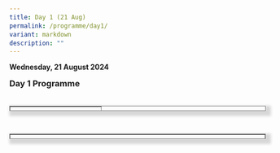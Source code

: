```yaml
---
title: Day 1 (21 Aug)
permalink: /programme/day1/
variant: markdown
description: ""
---
```

<p><strong>Wednesday, 21 August 2024</strong></p>
<h3 style="margin: 0; padding-top: 0;"><strong>Day 1 Programme</strong></h3>
<h3 style="margin: 0; padding-top: 0;">&nbsp;</h3><table cellpadding="10" border="1" style="height: 10px; width: 100%; border-collapse: collapse; border-style: solid; box-shadow: #d7d7d7 5px 5px 5px 5px;">
<tbody>
<tr style="height: 63px;">
<td style="width: 100%; height: 10px;">
<p><strong>8.30am - 9.00am (SGT)</strong></p>
<h3 style="margin: 0; padding-top: 0;"><span style="color: #324975;"> Registration </span></h3>
</td>
</tr>
</tbody></table><br><table cellpadding="10" border="1" style="height: 10px; width: 100%; border-collapse: collapse; border-style: solid; box-shadow: #d7d7d7 5px 5px 5px 5px;">

<tbody>
<tr style="height: 63px;">
<td style="width: 100%; height: 10px;">
<p><strong>9.00am - 9.15am (SGT)</strong></p>
<h3 style="margin: 0; padding-top: 0;"><span style="color: #324975;"> Welcome &amp; Opening Address</span></h3> <hr style="margin: 0; padding-top: 0;">
<table border="0" style="width: 100%; border-collapse: collapse;">
<tbody>
<tr>
<td style="width: 15%;"><img height="10" width="10" src="/images/Speaker%20Photos%20(Round)/Dr_Janil.png"></td>
<td style="width:85%;">
<p><span style="color: #0000ff;"><strong>Dr Janil Puthucheary</strong></span><br>Senior Minister of State for Communications and Information of Singapore</p>
</td>
</tr>
</tbody>
</table>
</td>
</tr>
</tbody>
</table>
<p>&nbsp;</p>